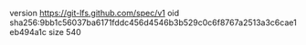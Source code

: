 version https://git-lfs.github.com/spec/v1
oid sha256:9bb1c56037ba6171fddc456d4546b3b529c0c6f8767a2513a3c6cae1eb494a1c
size 540
